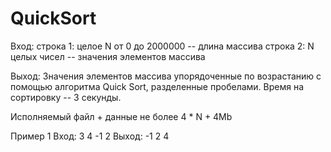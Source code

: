 # QuickSort
Вход:
строка 1:
	целое N от 0 до 2000000 -- длина массива
строка 2:
	N целых чисел -- значения элементов массива

Выход:
	Значения элементов массива упорядоченные по возрастанию с помощью алгоритма Quick Sort, разделенные пробелами.
	Время на сортировку -- 3 секунды.

Исполняемый файл + данные не более 4 * N + 4Mb

Пример 1
Вход:
3
4 -1 2
Выход:
-1 2 4
